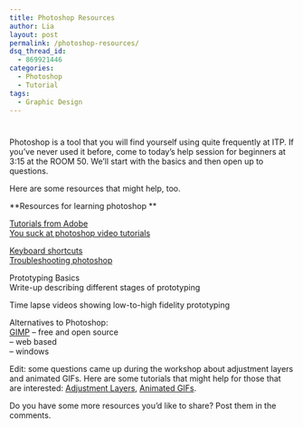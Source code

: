 ```yaml
---
title: Photoshop Resources
author: Lia
layout: post
permalink: /photoshop-resources/
dsq_thread_id:
  - 869921446
categories:
  - Photoshop
  - Tutorial
tags:
  - Graphic Design
---
```

# 

Photoshop is a tool that you will find yourself using quite frequently at ITP. If you’ve never used it before, come to today’s help session for beginners at 3:15 at the ROOM 50. We’ll start with the basics and then open up to questions.

Here are some resources that might help, too.

**Resources for learning photoshop **

[Tutorials from Adobe][1]  
[You suck at photoshop video tutorials][2]

 [1]: http://tv.adobe.com/product/photoshop/
 [2]: http://www.youtube.com/playlist?list=PLD19BCF9D57320E03

[Keyboard shortcuts][3]  
[Troubleshooting photoshop][4]

 [3]: http://morris-photographics.com/photoshop/shortcuts/#pscs4
 [4]: http://www.dummies.com/how-to/content/troubleshooting-in-photoshop-cs5.html

Prototyping Basics  
Write-up describing different stages of prototyping  


Time lapse videos showing low-to-high fidelity prototyping  
  


Alternatives to Photoshop:  
[GIMP][5] – free and open source  
 – web based  
 – windows

 [5]: http://www.gimp.org/

Edit: some questions came up during the workshop about adjustment layers and animated GIFs. Here are some tutorials that might help for those that are interested: [Adjustment Layers][6], [Animated GIFs][7].

 [6]: http://psd.tutsplus.com/tutorials/tools-tips/adjustment-layers-photoshop/
 [7]: http://creativetechs.com/tipsblog/build-animated-gifs-in-photoshop/

Do you have some more resources you’d like to share? Post them in the comments.

 